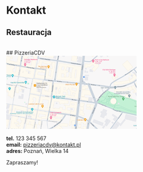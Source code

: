 # Kontakt

## Restauracja
<br/>
## PizzeriaCDV
<br/>
<img src = "img/mapa.PNG" width = 350>

  **tel.** 123 345 567 <br/>
**email:** pizzeriacdv@kontakt.pl <br/>
**adres:** Poznań, Wielka 14 <br/>

Zapraszamy!
